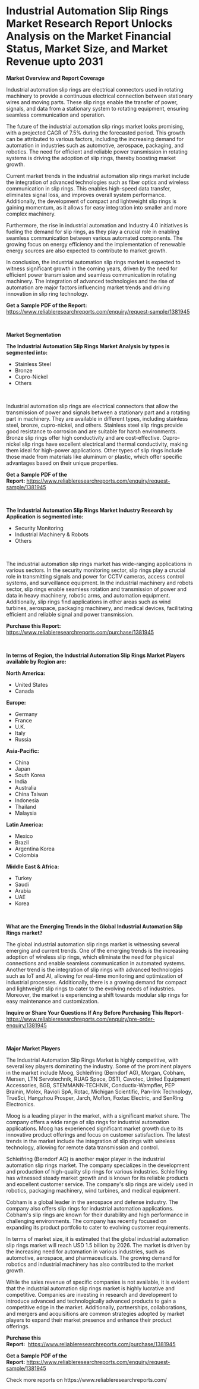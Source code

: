 <p><h1>Industrial Automation Slip Rings Market Research Report Unlocks Analysis on the Market Financial Status, Market Size, and Market Revenue upto 2031</h1></p><p><strong>Market Overview and Report Coverage</strong></p>
<p><p>Industrial automation slip rings are electrical connectors used in rotating machinery to provide a continuous electrical connection between stationary wires and moving parts. These slip rings enable the transfer of power, signals, and data from a stationary system to rotating equipment, ensuring seamless communication and operation.</p><p>The future of the industrial automation slip rings market looks promising, with a projected CAGR of 7.5% during the forecasted period. This growth can be attributed to various factors, including the increasing demand for automation in industries such as automotive, aerospace, packaging, and robotics. The need for efficient and reliable power transmission in rotating systems is driving the adoption of slip rings, thereby boosting market growth.</p><p>Current market trends in the industrial automation slip rings market include the integration of advanced technologies such as fiber optics and wireless communication in slip rings. This enables high-speed data transfer, eliminates signal loss, and improves overall system performance. Additionally, the development of compact and lightweight slip rings is gaining momentum, as it allows for easy integration into smaller and more complex machinery.</p><p>Furthermore, the rise in industrial automation and Industry 4.0 initiatives is fueling the demand for slip rings, as they play a crucial role in enabling seamless communication between various automated components. The growing focus on energy efficiency and the implementation of renewable energy sources are also expected to contribute to market growth.</p><p>In conclusion, the industrial automation slip rings market is expected to witness significant growth in the coming years, driven by the need for efficient power transmission and seamless communication in rotating machinery. The integration of advanced technologies and the rise of automation are major factors influencing market trends and driving innovation in slip ring technology.</p></p>
<p><strong>Get a Sample PDF of the Report:</strong> <a href="https://www.reliableresearchreports.com/enquiry/request-sample/1381945">https://www.reliableresearchreports.com/enquiry/request-sample/1381945</a></p>
<p>&nbsp;</p>
<p><strong>Market Segmentation</strong></p>
<p><strong>The Industrial Automation Slip Rings Market Analysis by types is segmented into:</strong></p>
<p><ul><li>Stainless Steel</li><li>Bronze</li><li>Cupro-Nickel</li><li>Others</li></ul></p>
<p>&nbsp;</p>
<p><p>Industrial automation slip rings are electrical connectors that allow the transmission of power and signals between a stationary part and a rotating part in machinery. They are available in different types, including stainless steel, bronze, cupro-nickel, and others. Stainless steel slip rings provide good resistance to corrosion and are suitable for harsh environments. Bronze slip rings offer high conductivity and are cost-effective. Cupro-nickel slip rings have excellent electrical and thermal conductivity, making them ideal for high-power applications. Other types of slip rings include those made from materials like aluminum or plastic, which offer specific advantages based on their unique properties.</p></p>
<p><strong>Get a Sample PDF of the Report:</strong>&nbsp;<a href="https://www.reliableresearchreports.com/enquiry/request-sample/1381945">https://www.reliableresearchreports.com/enquiry/request-sample/1381945</a></p>
<p>&nbsp;</p>
<p><strong>The Industrial Automation Slip Rings Market Industry Research by Application is segmented into:</strong></p>
<p><ul><li>Security Monitoring</li><li>Industrial Machinery & Robots</li><li>Others</li></ul></p>
<p>&nbsp;</p>
<p><p>The industrial automation slip rings market has wide-ranging applications in various sectors. In the security monitoring sector, slip rings play a crucial role in transmitting signals and power for CCTV cameras, access control systems, and surveillance equipment. In the industrial machinery and robots sector, slip rings enable seamless rotation and transmission of power and data in heavy machinery, robotic arms, and automation equipment. Additionally, slip rings find applications in other areas such as wind turbines, aerospace, packaging machinery, and medical devices, facilitating efficient and reliable signal and power transmission.</p></p>
<p><strong>Purchase this Report:</strong>&nbsp; <a href="https://www.reliableresearchreports.com/purchase/1381945">https://www.reliableresearchreports.com/purchase/1381945</a></p>
<p>&nbsp;</p>
<p><strong>In terms of Region, the Industrial Automation Slip Rings Market Players available by Region are:</strong></p>
<p>
    <p> <strong> North America: </strong>
        <ul>
            <li>United States</li>
            <li>Canada</li>
        </ul>
        </p> 
    <p> <strong> Europe: </strong>
        <ul>
            <li>Germany</li>
            <li>France</li>
            <li>U.K.</li>
            <li>Italy</li>
            <li>Russia</li>
        </ul>
        </p> 
    <p> <strong> Asia-Pacific: </strong>
        <ul>
            <li>China</li>
            <li>Japan</li>
            <li>South Korea</li>
            <li>India</li>
            <li>Australia</li>
            <li>China Taiwan</li>
            <li>Indonesia</li>
            <li>Thailand</li>
            <li>Malaysia</li>
        </ul>
        </p> 
    <p> <strong> Latin America: </strong>
        <ul>
            <li>Mexico</li>
            <li>Brazil</li>
            <li>Argentina Korea</li>
            <li>Colombia</li>
        </ul>
        </p> 
    <p> <strong> Middle East & Africa: </strong>
        <ul>
            <li>Turkey</li>
            <li>Saudi</li>
            <li>Arabia</li>
            <li>UAE</li>
            <li>Korea</li>
        </ul>
    </p>
    </p>
<p>&nbsp;</p>
<p><strong>What are the Emerging Trends in the Global Industrial Automation Slip Rings market?</strong></p>
<p><p>The global industrial automation slip rings market is witnessing several emerging and current trends. One of the emerging trends is the increasing adoption of wireless slip rings, which eliminate the need for physical connections and enable seamless communication in automated systems. Another trend is the integration of slip rings with advanced technologies such as IoT and AI, allowing for real-time monitoring and optimization of industrial processes. Additionally, there is a growing demand for compact and lightweight slip rings to cater to the evolving needs of industries. Moreover, the market is experiencing a shift towards modular slip rings for easy maintenance and customization.</p></p>
<p><strong>Inquire or Share Your Questions If Any Before Purchasing This Report</strong>- <a href="https://www.reliableresearchreports.com/enquiry/pre-order-enquiry/1381945">https://www.reliableresearchreports.com/enquiry/pre-order-enquiry/1381945</a></p>
<p>&nbsp;</p>
<p><strong>Major Market Players</strong></p>
<p><p>The Industrial Automation Slip Rings Market is highly competitive, with several key players dominating the industry. Some of the prominent players in the market include Moog, Schleifring (Berndorf AG), Morgan, Cobham, Mersen, LTN Servotechnik, RUAG Space, DSTI, Cavotec, United Equipment Accessories, BGB, STEMMANN-TECHNIK, Conductix-Wampfler, PEP Brainin, Molex, Ravioli SpA, Rotac, Michigan Scientific, Pan-link Technology, TrueSci, Hangzhou Prosper, Jarch, Moflon, Foxtac Electric, and SenRing Electronics.</p><p>Moog is a leading player in the market, with a significant market share. The company offers a wide range of slip rings for industrial automation applications. Moog has experienced significant market growth due to its innovative product offerings and focus on customer satisfaction. The latest trends in the market include the integration of slip rings with wireless technology, allowing for remote data transmission and control.</p><p>Schleifring (Berndorf AG) is another major player in the industrial automation slip rings market. The company specializes in the development and production of high-quality slip rings for various industries. Schleifring has witnessed steady market growth and is known for its reliable products and excellent customer service. The company's slip rings are widely used in robotics, packaging machinery, wind turbines, and medical equipment.</p><p>Cobham is a global leader in the aerospace and defense industry. The company also offers slip rings for industrial automation applications. Cobham's slip rings are known for their durability and high performance in challenging environments. The company has recently focused on expanding its product portfolio to cater to evolving customer requirements.</p><p>In terms of market size, it is estimated that the global industrial automation slip rings market will reach USD 1.5 billion by 2026. The market is driven by the increasing need for automation in various industries, such as automotive, aerospace, and pharmaceuticals. The growing demand for robotics and industrial machinery has also contributed to the market growth.</p><p>While the sales revenue of specific companies is not available, it is evident that the industrial automation slip rings market is highly lucrative and competitive. Companies are investing in research and development to introduce advanced and technologically advanced products to gain a competitive edge in the market. Additionally, partnerships, collaborations, and mergers and acquisitions are common strategies adopted by market players to expand their market presence and enhance their product offerings.</p></p>
<p><strong>Purchase this Report:</strong>&nbsp;&nbsp;<a href="https://www.reliableresearchreports.com/purchase/1381945">https://www.reliableresearchreports.com/purchase/1381945</a></p>
<p></p>
<p><strong>Get a Sample PDF of the Report:</strong>&nbsp;<a href="https://www.reliableresearchreports.com/enquiry/request-sample/1381945">https://www.reliableresearchreports.com/enquiry/request-sample/1381945</a></p>
<p>Check more reports on https://www.reliableresearchreports.com/</p>